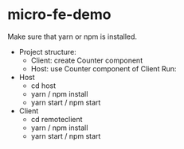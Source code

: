 # micro-fe-demo
Make sure that yarn or npm is installed.
- Project structure: 
    - Client: create Counter component
    - Host: use Counter component of Client
Run: 
- Host
    - cd host
    - yarn / npm install
    - yarn start / npm start
- Client
    - cd remoteclient
    - yarn / npm install
    - yarn start / npm start